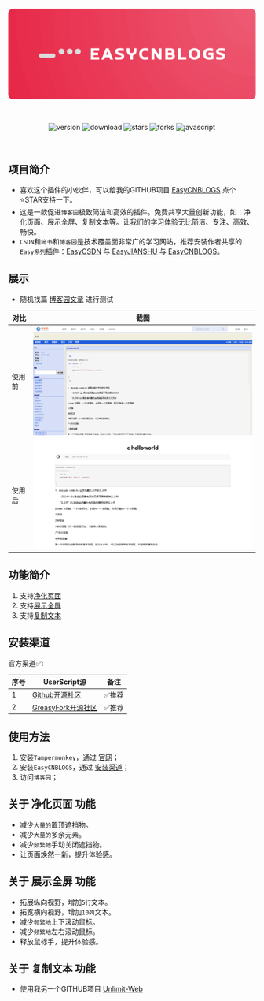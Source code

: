 <br><br>

<center><div align="center">

<img src="/assets/EasyCNBLOGS.png" width="750"></img>

<br>

<img alt="version" src="https://img.shields.io/greasyfork/v/482368?style=for-the-badge&label=%E7%89%88%E6%9C%AC&logo=velog&logoColor=BE95FF&color=7B68EE"></img>
<img alt="download" src="https://img.shields.io/greasyfork/dt/482368?style=for-the-badge&label=%E7%94%A8%E6%88%B7%E5%AE%89%E8%A3%85%E9%87%8F&logo=bilibili&logoColor=78FF96"></img>
<img alt="stars" src="https://img.shields.io/github/stars/xcanwin/EasyCNBLOGS?style=for-the-badge&label=Stars&logo=undertale&logoColor=red&color=orange"></img>
<img alt="forks" src="https://img.shields.io/github/forks/xcanwin/EasyCNBLOGS?style=for-the-badge&label=Forks&logo=stackshare&logoColor=green&color=0AC18E"></img>
<img alt="javascript" src="https://img.shields.io/badge/JavaScript-%3E%3DES13-green?style=for-the-badge&label=JavaScript&logo=JavaScript&color=FDEE21"></img>

</div></center>

<br>

## 项目简介

- 喜欢这个插件的小伙伴，可以给我的GITHUB项目 [EasyCNBLOGS](https://github.com/xcanwin/EasyCNBLOGS) 点个⭐️STAR支持一下。
- 这是一款促进```博客园```极致简洁和高效的插件。免费共享大量创新功能，如：净化页面、展示全屏、复制文本等。让我们的学习体验无比简洁、专注、高效、畅快。
- ```CSDN```和```简书```和```博客园```是技术覆盖面非常广的学习网站，推荐安装作者共享的```Easy系列```插件：[EasyCSDN](https://github.com/xcanwin/EasyCSDN/) 与 [EasyJIANSHU](https://github.com/xcanwin/EasyJIANSHU/) 与 [EasyCNBLOGS](https://github.com/xcanwin/EasyCNBLOGS/)。

## 展示

- 随机找篇 [博客园文章](https://www.cnblogs.com/long613/p/7614431.html) 进行测试

| 对比 | 截图 |
| --- | --- |
| 使用前 | <img src="/assets/cnblogs-before.png" width="750"></img> |
| 使用后 | <img src="/assets/cnblogs-after.png" width="750"></img> |

## 功能简介

1. 支持[净化页面](#关于-净化页面-功能)
2. 支持[展示全屏](#关于-展示全屏-功能)
3. 支持[复制文本](#关于-复制文本-功能)

## 安装渠道

官方渠道✅:

| 序号 | UserScript源 | 备注 |
| --- | --- | --- |
| 1 | [Github开源社区](https://raw.githubusercontent.com/xcanwin/EasyCNBLOGS/main/EasyCNBLOGS.user.js) | ✅推荐 |
| 2 | [GreasyFork开源社区](https://greasyfork.org/zh-CN/scripts/482368-easycnblogs) | ✅推荐 |

## 使用方法

1. 安装```Tampermonkey```，通过 [官网](https://www.tampermonkey.net/)；
2. 安装```EasyCNBLOGS```，通过 [安装渠道](#安装渠道)；
3. 访问```博客园```；

## 关于 净化页面 功能

- 减少```大量的```置顶遮挡物。
- 减少```大量的```多余元素。
- 减少```频繁地```手动关闭遮挡物。
- 让页面焕然一新，提升体验感。

## 关于 展示全屏 功能

- 拓展纵向视野，增加```5行```文本。
- 拓宽横向视野，增加```10列```文本。
- 减少```频繁地```上下滚动鼠标。
- 减少```频繁地```左右滚动鼠标。
- 释放鼠标手，提升体验感。

## 关于 复制文本 功能

- 使用我另一个GITHUB项目 [Unlimit-Web](https://github.com/xcanwin/Unlimit-Web/)
